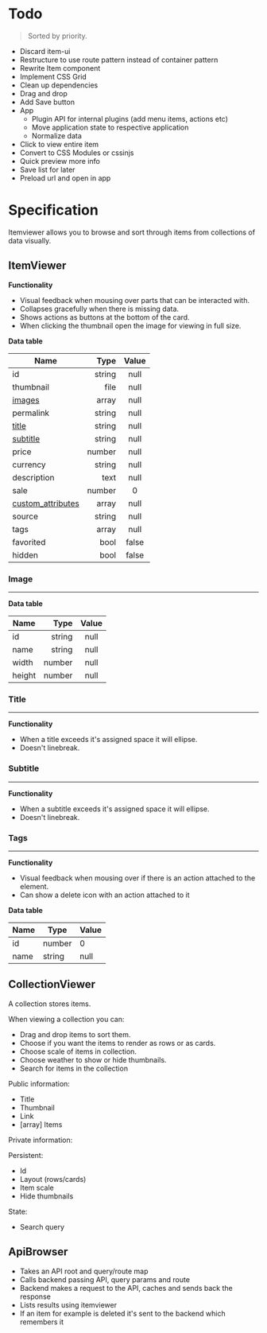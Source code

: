 # Todo

> Sorted by priority.

- Discard item-ui
- Restructure to use route pattern instead of container pattern
- Rewrite Item component
- Implement CSS Grid
- Clean up dependencies
- Drag and drop
- Add Save button
- App
  - Plugin API for internal plugins (add menu items, actions etc)
  - Move application state to respective application
  - Normalize data
- Click to view entire item
- Convert to CSS Modules or cssinjs
- Quick preview more info
- Save list for later
- Preload url and open in app

# Specification

Itemviewer allows you to browse and sort through items from collections of data visually.

## ItemViewer

__Functionality__

- Visual feedback when mousing over parts that can be interacted with.
- Collapses gracefully when there is missing data.
- Shows actions as buttons at the bottom of the card.
- When clicking the thumbnail open the image for viewing in full size.

__Data table__

| Name                                    |   Type | Value |
| --------------------------------------- | -----: | :---: |
| id                                      | string | null  |
| thumbnail                               |   file | null  |
| [images](#image)                        |  array | null  |
| permalink                               | string | null  |
| [title](#title)                         | string | null  |
| [subtitle](#subtitle)                   | string | null  |
| price                                   | number | null  |
| currency                                | string | null  |
| description                             |   text | null  |
| sale                                    | number |   0   |
| [custom_attributes](#custom-attributes) |  array | null  |
| source                                  | string | null  |
| tags                                    |  array | null  |
| favorited                               |   bool | false |
| hidden                                  |   bool | false |

### Image
---

__Data table__

| Name   |   Type | Value |
| ------ | -----: | :---: |
| id     | string | null  |
| name   | string | null  |
| width  | number | null  |
| height | number | null  |

### Title
---

__Functionality__

- When a title exceeds it's assigned space it will ellipse.
- Doesn't linebreak.

### Subtitle
---

__Functionality__

- When a subtitle exceeds it's assigned space it will ellipse.
- Doesn't linebreak.

### Tags
---

__Functionality__

- Visual feedback when mousing over if there is an action attached to the element.
- Can show a delete icon with an action attached to it

__Data table__

| Name | Type   | Value |
| ---- | ------ | ----- |
| id   | number | 0     |
| name | string | null  |

## CollectionViewer

A collection stores items.

When viewing a collection you can:

- Drag and drop items to sort them.
- Choose if you want the items to render as rows or as cards.
- Choose scale of items in collection.
- Choose weather to show or hide thumbnails.
- Search for items in the collection

Public information:

- Title
- Thumbnail
- Link
- [array] Items

Private information:

Persistent:

- Id
- Layout (rows/cards)
- Item scale
- Hide thumbnails

State:

- Search query

## ApiBrowser

- Takes an API root and query/route map
- Calls backend passing API, query params and route
- Backend makes a request to the API, caches and sends back the response
- Lists results using itemviewer
- If an item for example is deleted it's sent to the backend which remembers it
